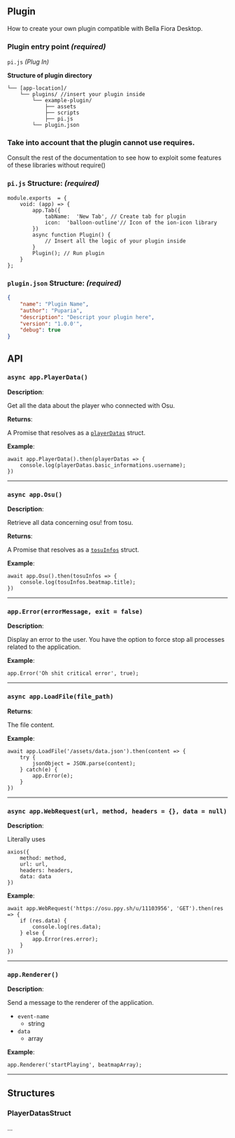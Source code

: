 ## Plugin
How to create your own plugin compatible with Bella Fiora Desktop.

### Plugin entry point *(required)*

`pi.js` *(Plug In)*

**Structure of plugin directory**

	└── [app-location]/  
		└── plugins/ //insert your plugin inside 
			└── example-plugin/ 
				├── assets 
				├── scripts 
				├── pi.js
			└── plugin.json


### Take into account that the plugin cannot use requires.

Consult the rest of the documentation to see how to exploit some features of these libraries without require()

### `pi.js` Structure: *(required)*

````JS
module.exports  = {
	void: (app) => {
		app.Tab({
			tabName:  'New Tab', // Create tab for plugin
			icon:  'balloon-outline'// Icon of the ion-icon library
		})
		async function Plugin() {
			// Insert all the logic of your plugin inside
		}
		Plugin(); // Run plugin
	}
};
````

### `plugin.json` Structure: *(required)*

````JSON
{
	"name": "Plugin Name",
	"author": "Puparia",
	"description": "Descript your plugin here",
	"version": "1.0.0'",
	"debug": true
}
````
##  API

### `async app.PlayerData()` 
**Description**:

Get all the data about the player who connected with Osu.

**Returns**:

A Promise that resolves as a [`playerDatas`](#PlayerDatasStruct) struct.

**Example**:
````JS
await app.PlayerData().then(playerDatas => {
	console.log(playerDatas.basic_informations.username);
})
````
---
### `async app.Osu()`
**Description**:

Retrieve all data concerning osu! from tosu.

**Returns**:

A Promise that resolves as a [`tosuInfos`](	t-api-response) struct.

**Example**:
````JS
await app.Osu().then(tosuInfos => {
	console.log(tosuInfos.beatmap.title);
})
````
---
### `app.Error(errorMessage, exit = false)`
**Description**:

Display an error to the user. You have the option to force stop all processes related to the application.

**Example**:
````JS
app.Error('Oh shit critical error', true);
````
---

### `async app.LoadFile(file_path)`
**Returns**:

The file content.

**Example**:
````JS
await app.LoadFile('/assets/data.json').then(content => {
	try {
		jsonObject = JSON.parse(content);
	} catch(e) {
		app.Error(e);
	}
})
````
---

### `async app.WebRequest(url, method, headers = {}, data = null)`
**Description**:

Literally uses
````JS
axios({
	method: method,
	url: url,
	headers: headers,
	data: data
})
````

**Example**:
````JS
await app.WebRequest('https://osu.ppy.sh/u/11103956', 'GET').then(res => {
	if (res.data) {
		console.log(res.data);
	} else {
		app.Error(res.error);
	}
})
````
---
### `app.Renderer()`
**Description**:

Send a message to the renderer of the application.

 - `event-name`
	- string
 - `data`
	- array

**Example**:
````JS
app.Renderer('startPlaying', beatmapArray);
````
---
 
## Structures

### PlayerDatasStruct

...
